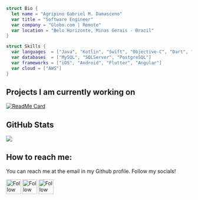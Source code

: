 ```swift
struct Bio {
  let name = "Agripino Gabriel M. Damasceno"
  var title = "Software Engineer"
  var company = "Globo.com | Remote"
  var location = "Belo Horizonte, Minas Gerais - Brazil"
}

struct Skills {
  var languages  = ["Java", "Kotlin", "Swift", "Objective-C", "Dart", "Javascript"]
  var databases  = ["MySQL", "SQLServer", "PostgreSQL"]
  var frameworks = ["iOS", "Android", "Flutter", "Angular"]
  var cloud = ["AWS"]
}
```

## Projects I am currently working on
[![ReadMe Card](https://github-readme-stats.vercel.app/api/pin/?username=agripinogabriel&repo=swiftui-calendar-view&title_color=ffffff&text_color=c9cacc&icon_color=2bbc8a&bg_color=1d1f21)](https://github.com/agripinogabriel/swiftui-calendar-view)

## GitHub Stats
<a href="https://github.com/MartinHeinz/MartinHeinz">
  <img align="center" src="https://github-readme-stats.vercel.app/api/top-langs/?username=agripinogabriel&title_color=ffffff&text_color=c9cacc&icon_color=2bbc8a&bg_color=1d1f21" />
</a>

## How to reach me:
You can reach me at the email in my Github profile. Follow my socials!

[<img src="https://user-images.githubusercontent.com/2865316/113369112-dd955300-9336-11eb-8145-3611bc959327.png" height="40em" align="center" alt="Follow Agripino Gabriel on LinkedIn" title="Follow Agripino Gabriel on LinkedIn"/>](https://linkedin.com/in/agripinogabriel)
[<img src="https://user-images.githubusercontent.com/2865316/113369137-f0a82300-9336-11eb-8676-b8996c378cea.png" height="40em" align="center" alt="Follow Agripino Gabriel on Twitter" title="Follow Agripino Gabriel on Twitter"/>](https://twitter.com/agripinogabriel)
[<img src="https://user-images.githubusercontent.com/2865316/113369129-e9811500-9336-11eb-8b17-8123c515b2e8.png" height="40em" align="center" alt="Follow Agripino Gabriel on Instagram" title="Follow Agripino Gabriel on Instagram"/>](https://instagram.com/agripinogabriel)
